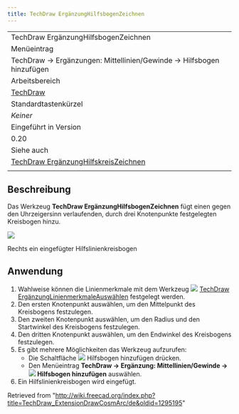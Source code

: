 ```yaml
---
title: TechDraw ErgänzungHilfsbogenZeichnen
---
```


|                                                                                                                    |
| ------------------------------------------------------------------------------------------------------------------ |
| TechDraw ErgänzungHilfsbogenZeichnen                                                                               |
| Menüeintrag                                                                                                        |
| TechDraw → Ergänzungen: Mittellinien/Gewinde → Hilfsbogen hinzufügen                                               |
| Arbeitsbereich                                                                                                     |
| [TechDraw](/TechDraw_Workbench/de "TechDraw Workbench/de")                                                         |
| Standardtastenkürzel                                                                                               |
| _Keiner_                                                                                                           |
| Eingeführt in Version                                                                                              |
| 0.20                                                                                                               |
| Siehe auch                                                                                                         |
| [TechDraw ErgänzungHilfskreisZeichnen](/TechDraw_ExtensionDrawCosmCircle/de "TechDraw ExtensionDrawCosmCircle/de") |
|                                                                                                                    |

## Beschreibung

Das Werkzeug **TechDraw ErgänzungHilfsbogenZeichnen** fügt einen gegen den Uhrzeigersinn verlaufenden, durch drei Knotenpunkte festgelegten Kreisbogen hinzu.

![](/images/TechDraw_ExtensionArcExample.png)

Rechts ein eingefügter Hilfslinienkreisbogen

## Anwendung

1. Wahlweise können die Linienmerkmale mit dem Werkzeug ![](/images/TechDraw_ExtensionSelectLineAttributes.svg) [TechDraw ErgänzungLinienmerkmaleAuswählen](/TechDraw_ExtensionSelectLineAttributes/de "TechDraw ExtensionSelectLineAttributes/de") festgelegt werden.
2. Den ersten Knotenpunkt auswählen, um den Mittelpunkt des Kreisbogens festzulegen.
3. Den zweiten Knotenpunkt auswählen, um den Radius und den Startwinkel des Kreisbogens festzulegen.
4. Den dritten Knotenpunkt auswählen, um den Endwinkel des Kreisbogens festzulegen.
5. Es gibt mehrere Möglichkeiten das Werkzeug aufzurufen:
   - Die Schaltfläche ![](/images/TechDraw_ExtensionDrawCosmArc.svg) Hilfsbogen hinzufügen drücken.
   - Den Menüeintrag **TechDraw → Ergänzung: Mittellinien/Gewinde → ![](/images/TechDraw_ExtensionDrawCosmArc.svg) Hilfsbogen hinzufügen** auswählen.
6. Ein Hilfslinienkreisbogen wird eingefügt.

Retrieved from "<http://wiki.freecad.org/index.php?title=TechDraw_ExtensionDrawCosmArc/de&oldid=1295195>"
